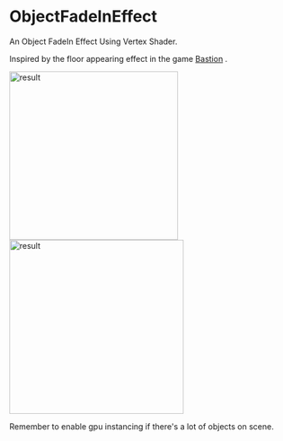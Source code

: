 # ObjectFadeInEffect
An Object FadeIn Effect Using Vertex Shader.

Inspired by the floor appearing effect in the game [Bastion] .

<img width="300" alt="result" src="https://user-images.githubusercontent.com/13420668/68525491-1b8e7300-030d-11ea-8a0a-aa07ea173399.gif"> <img width="310" alt="result" src="https://user-images.githubusercontent.com/13420668/68525498-2cd77f80-030d-11ea-9237-dc1b095c538c.gif">

Remember to enable gpu instancing if there's a lot of objects on scene.


[Bastion]: https://roystan.net/articles/outline-shader.html
